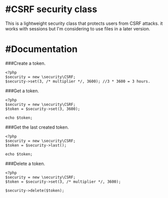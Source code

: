#CSRF security class
============

This is a lightweight security class that protects users from CSRF attacks. it works with sessions but I'm considering to use files in a later version.

#Documentation
============

###Create a token.
```
<?php
$security = new \security\CSRF;
$security->set(3, /* multiplier */, 3600); //3 * 3600 = 3 hours.
```

###Get a token.
```
<?php
$security = new \security\CSRF;
$token = $security->set(3, 3600);

echo $token;
```


###Get the last created token.
```
<?php
$security = new \security\CSRF;
$token = $security->last();

echo $token;
```


###Delete a token.
```
<?php
$security = new \security\CSRF;
$token = $security->set(3, /* multiplier */, 3600);

$security->delete($token);
```